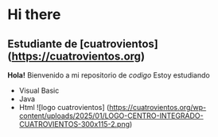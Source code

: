 # Hi there
## Estudiante de [cuatrovientos] (https://cuatrovientos.org)

**Hola!** Bienvenido a mi repositorio de _codigo_
Estoy estudiando
- Visual Basic
- Java
- Html
  ![logo cuatrovientos] (https://cuatrovientos.org/wp-content/uploads/2025/01/LOGO-CENTRO-INTEGRADO-CUATROVIENTOS-300x115-2.png)
